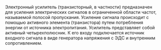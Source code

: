 Электронный усилитель (транзисторный, в частности) предназначен для усиления электрических сигналов в ограниченной области частот, называемой полосой пропускания. Усиление сигнала происходит с помощью активного элемента (транзистора) путем потребления энергии от источника электропитания.
Усилитель представляет собой активный четырехполюсник. К его входу подключается источник входного сигнала в виде генератора напряжения с ЭДС и внутренним сопротивлением.
